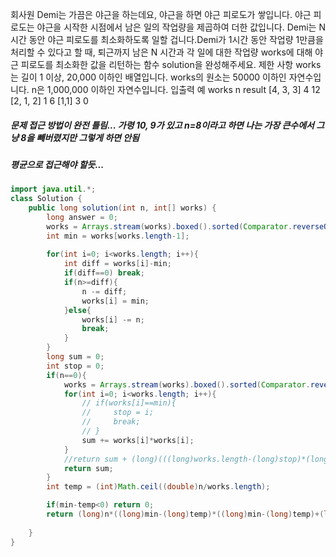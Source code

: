 회사원 Demi는 가끔은 야근을 하는데요, 야근을 하면 야근 피로도가 쌓입니다. 야근 피로도는 야근을 시작한 시점에서 남은 일의 작업량을 제곱하여 더한 값입니다. Demi는 N시간 동안 야근 피로도를 최소화하도록 일할 겁니다.Demi가 1시간 동안 작업량 1만큼을 처리할 수 있다고 할 때, 퇴근까지 남은 N 시간과 각 일에 대한 작업량 works에 대해 야근 피로도를 최소화한 값을 리턴하는 함수 solution을 완성해주세요.
제한 사항
works는 길이 1 이상, 20,000 이하인 배열입니다.
works의 원소는 50000 이하인 자연수입니다.
n은 1,000,000 이하인 자연수입니다.
입출력 예
works
n
result
[4, 3, 3]
4
12
[2, 1, 2]
1
6
[1,1]
3
0

##### 문제 접근 방법이 완전 틀림... 가령 10, 9가 있고 n=8이라고 하면 나는 가장 큰수에서 그냥 8을 빼버렸지만 그렇게 하면 안됨
##### 평균으로 접근해야 할듯...
```java
import java.util.*;
class Solution {
    public long solution(int n, int[] works) {
        long answer = 0;
        works = Arrays.stream(works).boxed().sorted(Comparator.reverseOrder()).mapToInt(i->i).toArray();
        int min = works[works.length-1];
        
        for(int i=0; i<works.length; i++){
            int diff = works[i]-min;
            if(diff==0) break;
            if(n>=diff){
                n -= diff;
                works[i] = min;
            }else{
                works[i] -= n;
                break;
            }
        }
        long sum = 0;
        int stop = 0;
        if(n==0){
            works = Arrays.stream(works).boxed().sorted(Comparator.reverseOrder()).mapToInt(i->i).toArray();
            for(int i=0; i<works.length; i++){
                // if(works[i]==min){
                //     stop = i;
                //     break;
                // }
                sum += works[i]*works[i];
            }
            //return sum + (long)(((long)works.length-(long)stop)*(long)min*(long)min);
            return sum;
        }        
        int temp = (int)Math.ceil((double)n/works.length);

        if(min-temp<0) return 0;
        return (long)n*((long)min-(long)temp)*((long)min-(long)temp)+(long)((long)works.length-(long)n)*((long)min-(long)temp+1)*((long)min-(long)temp+1);
    
    }
}
```